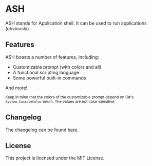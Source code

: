 # ASH

ASH stands for Application shell. It can be used to run applications (obviously).

## Features

ASH boasts a number of features, including:

- Customizable prompt (with colors and all)
- A functional scripting language
- Some powerful built-in commands

And more!

<sup>Keep in mind that the colors of the customizable prompt depend on C#'s `System.ConsoleColor` enum. The values are not case-sensitive.</sup>

## Changelog

The changelog can be found [here](CHANGELOG.md).

## License

This project is licensed under the MIT License.
